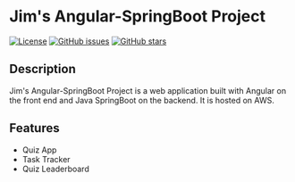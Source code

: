 # Jim's Angular-SpringBoot Project

[![License](https://img.shields.io/badge/license-MIT-blue.svg)](LICENSE)
[![GitHub issues](https://img.shields.io/github/issues/your-username/your-repo)](https://github.com/your-username/your-repo/issues)
[![GitHub stars](https://img.shields.io/github/stars/your-username/your-repo)](https://github.com/your-username/your-repo/stargazers)

## Description

Jim's Angular-SpringBoot Project is a web application built with Angular on the front end and Java SpringBoot on the backend. It is hosted on AWS.

## Features

- Quiz App
- Task Tracker
- Quiz Leaderboard
